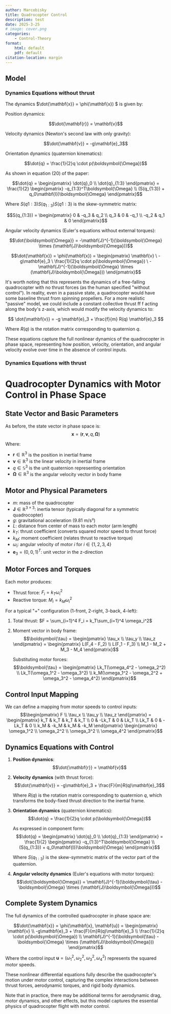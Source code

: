 ```yaml
---
author: Marcobisky
title: Quadrocopter Control
description: test
date: 2025-3-25
# image: cover.png
categories:
    - Control-Theory
format: 
    html: default
    pdf: default
citation-location: margin
---
```


## Model

### Dynamics Equations without thrust


The dynamics $\dot{\mathbf{x}} = \phi(\mathbf{x})
$ is given by:


Position dynamics:

 $$\dot{\mathbf{r}} = \mathbf{v}$$

Velocity dynamics (Newton's second law with only gravity):

 $$\dot{\mathbf{v}} = -g\mathbf{e}_3$$

Orientation dynamics (quaternion kinematics):

 $$\dot{q} = \frac{1}{2}q \cdot p(\boldsymbol{\Omega})$$


As shown in equation (20) of the paper:

 $$\dot{q} = \begin{pmatrix} \dot{q}_0 \\ \dot{q}_{1:3} \end{pmatrix} = \frac{1}{2} \begin{pmatrix} -q_{1:3}^T\boldsymbol{\Omega} \\ (S(q_{1:3}) + q_0\mathbf{I})\boldsymbol{\Omega} \end{pmatrix}$$

Where $S(q1:3)S(q_{1:3})
S(q1:3​)$ is the skew-symmetric matrix:

 $$S(q_{1:3}) = \begin{pmatrix} 0 & -q_3 & q_2 \\ q_3 & 0 & -q_1 \\ -q_2 & q_1 & 0 \end{pmatrix}$$

Angular velocity dynamics (Euler's equations without external torques):

 $$\dot{\boldsymbol{\Omega}} = -\mathbf{J}^{-1}(\boldsymbol{\Omega} \times (\mathbf{J}\boldsymbol{\Omega}))$$

$$\dot{\mathbf{x}} = \phi(\mathbf{x}) = \begin{pmatrix}
\mathbf{v} \
-g\mathbf{e}_3 \
\frac{1}{2}q \cdot p(\boldsymbol{\Omega}) \
-\mathbf{J}^{-1}(\boldsymbol{\Omega} \times (\mathbf{J}\boldsymbol{\Omega}))
\end{pmatrix}$$


It's worth noting that this represents the dynamics of a free-falling quadrocopter with no thrust forces (as the human specified "without control"). In reality, even in a passive state, a quadrocopter would have some baseline thrust from spinning propellers.
For a more realistic "passive" model, we could include a constant collective thrust ff
f acting along the body's z-axis, which would modify the velocity dynamics to:

$$
\dot{\mathbf{v}} = -g \mathbf{e}_3 + \frac{f}{m} R(q) \mathbf{e}_3
$$

Where $R(q)$ is the rotation matrix corresponding to quaternion $q$.

These equations capture the full nonlinear dynamics of the quadrocopter in phase space, representing how position, velocity, orientation, and angular velocity evolve over time in the absence of control inputs.


### Dynamics Equations with thrust

# Quadrocopter Dynamics with Motor Control in Phase Space

## State Vector and Basic Parameters

As before, the state vector in phase space is:
$$\mathbf{x} = (\mathbf{r}, \mathbf{v}, q, \boldsymbol{\Omega})$$

Where:
- $\mathbf{r} \in \mathbb{R}^3$ is the position in inertial frame
- $\mathbf{v} \in \mathbb{R}^3$ is the linear velocity in inertial frame
- $q \in \mathbb{S}^3$ is the unit quaternion representing orientation
- $\boldsymbol{\Omega} \in \mathbb{R}^3$ is the angular velocity vector in body frame

## Motor and Physical Parameters

- $m$: mass of the quadrocopter
- $\mathbf{J} \in \mathbb{R}^{3 \times 3}$: inertia tensor (typically diagonal for a symmetric quadrocopter)
- $g$: gravitational acceleration (9.81 m/s²)
- $L$: distance from center of mass to each motor (arm length)
- $k_T$: thrust coefficient (converts squared motor speed to thrust force)
- $k_M$: moment coefficient (relates thrust to reactive torque)
- $\omega_i$: angular velocity of motor $i$ for $i \in \{1,2,3,4\}$
- $\mathbf{e}_3 = (0,0,1)^T$: unit vector in the z-direction

## Motor Forces and Torques

Each motor produces:
- Thrust force: $F_i = k_T\omega_i^2$
- Reactive torque: $M_i = k_M\omega_i^2$

For a typical "+" configuration (1-front, 2-right, 3-back, 4-left):

1. Total thrust: $F = \sum_{i=1}^4 F_i = k_T\sum_{i=1}^4 \omega_i^2$

2. Moment vector in body frame:
   $$\boldsymbol{\tau} = \begin{pmatrix} \tau_x \\ \tau_y \\ \tau_z \end{pmatrix} = \begin{pmatrix} 
   L(F_4 - F_2) \\
   L(F_1 - F_3) \\
   M_1 - M_2 + M_3 - M_4
   \end{pmatrix}$$

   Substituting motor forces:
   $$\boldsymbol{\tau} = \begin{pmatrix} 
   Lk_T(\omega_4^2 - \omega_2^2) \\
   Lk_T(\omega_1^2 - \omega_3^2) \\
   k_M(\omega_1^2 - \omega_2^2 + \omega_3^2 - \omega_4^2)
   \end{pmatrix}$$

## Control Input Mapping

We can define a mapping from motor speeds to control inputs:
$$\begin{pmatrix} F \\ \tau_x \\ \tau_y \\ \tau_z \end{pmatrix} = 
\begin{pmatrix} 
k_T & k_T & k_T & k_T \\
0 & -Lk_T & 0 & Lk_T \\
Lk_T & 0 & -Lk_T & 0 \\
k_M & -k_M & k_M & -k_M
\end{pmatrix}
\begin{pmatrix} \omega_1^2 \\ \omega_2^2 \\ \omega_3^2 \\ \omega_4^2 \end{pmatrix}$$

## Dynamics Equations with Control

1. **Position dynamics**: 
   $$\dot{\mathbf{r}} = \mathbf{v}$$

2. **Velocity dynamics** (with thrust force):
   $$\dot{\mathbf{v}} = -g\mathbf{e}_3 + \frac{F}{m}R(q)\mathbf{e}_3$$
   
   Where $R(q)$ is the rotation matrix corresponding to quaternion $q$, which transforms the body-fixed thrust direction to the inertial frame.

3. **Orientation dynamics** (quaternion kinematics):
   $$\dot{q} = \frac{1}{2}q \cdot p(\boldsymbol{\Omega})$$
   
   As expressed in component form:
   $$\dot{q} = \begin{pmatrix} \dot{q}_0 \\ \dot{q}_{1:3} \end{pmatrix} = \frac{1}{2} \begin{pmatrix} -q_{1:3}^T\boldsymbol{\Omega} \\ (S(q_{1:3}) + q_0\mathbf{I})\boldsymbol{\Omega} \end{pmatrix}$$
   
   Where $S(q_{1:3})$ is the skew-symmetric matrix of the vector part of the quaternion.

4. **Angular velocity dynamics** (Euler's equations with motor torques):
   $$\dot{\boldsymbol{\Omega}} = \mathbf{J}^{-1}(\boldsymbol{\tau} - \boldsymbol{\Omega} \times (\mathbf{J}\boldsymbol{\Omega}))$$

## Complete System Dynamics

The full dynamics of the controlled quadrocopter in phase space are:

$$\dot{\mathbf{x}} = \phi(\mathbf{x}, \mathbf{u}) = \begin{pmatrix} 
\mathbf{v} \\
-g\mathbf{e}_3 + \frac{F}{m}R(q)\mathbf{e}_3 \\
\frac{1}{2}q \cdot p(\boldsymbol{\Omega}) \\
\mathbf{J}^{-1}(\boldsymbol{\tau} - \boldsymbol{\Omega} \times (\mathbf{J}\boldsymbol{\Omega}))
\end{pmatrix}$$

Where the control input $\mathbf{u} = (\omega_1^2, \omega_2^2, \omega_3^2, \omega_4^2)$ represents the squared motor speeds.

These nonlinear differential equations fully describe the quadrocopter's motion under motor control, capturing the complex interactions between thrust forces, aerodynamic torques, and rigid body dynamics.

Note that in practice, there may be additional terms for aerodynamic drag, motor dynamics, and other effects, but this model captures the essential physics of quadrocopter flight with motor control.